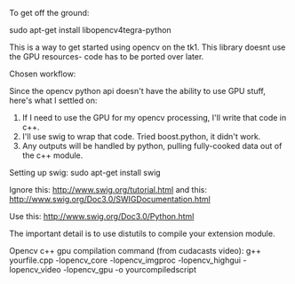 To get off the ground:

sudo apt-get install libopencv4tegra-python

This is a way to get started using opencv on the tk1. This library doesnt use the GPU resources- code has to be ported over later.

Chosen workflow:

Since the opencv python api doesn't have the ability to use GPU stuff, here's what I settled on:
1. If I need to use the GPU for my opencv processing, I'll write that code in c++.
2. I'll use swig to wrap that code. Tried boost.python, it didn't work.
3. Any outputs will be handled by python, pulling fully-cooked data out of the c++ module.

Setting up swig:
sudo apt-get install swig

Ignore this: http://www.swig.org/tutorial.html and this: http://www.swig.org/Doc3.0/SWIGDocumentation.html

Use this: http://www.swig.org/Doc3.0/Python.html

The important detail is to use distutils to compile your extension module.

Opencv c++ gpu compilation command (from cudacasts video):
g++ yourfile.cpp -lopencv_core -lopencv_imgproc -lopencv_highgui -lopencv_video -lopencv_gpu -o yourcompiledscript
